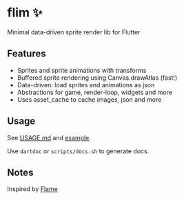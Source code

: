 # flim ✨

Minimal data-driven sprite render lib for Flutter

## Features

- Sprites and sprite animations with transforms 
- Buffered sprite rendering using Canvas.drawAtlas (fast!)
- Data-driven: load sprites and animations as json
- Abstractions for game, render-loop, widgets and more
- Uses asset_cache to cache images, json and more

## Usage

See [USAGE.md](USAGE.md) and [example](example).

Use `dartdoc` or `scripts/docs.sh` to generate docs.

## Notes

Inspired by [Flame](https://github.com/flame-engine/flame)

